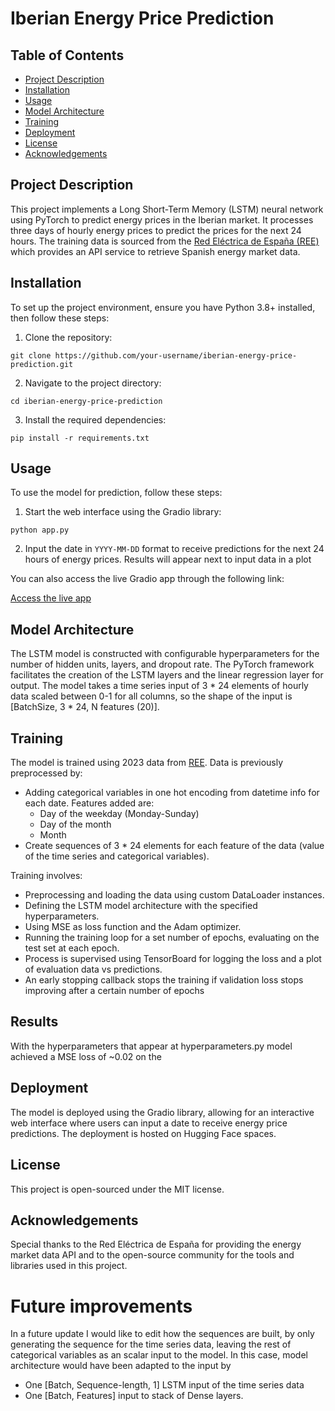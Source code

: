 # Iberian Energy Price Prediction

## Table of Contents
- [Project Description](#project-description)
- [Installation](#installation)
- [Usage](#usage)
- [Model Architecture](#model-architecture)
- [Training](#training)
- [Deployment](#deployment)
- [License](#license)
- [Acknowledgements](#acknowledgements)

## Project Description
This project implements a Long Short-Term Memory (LSTM) neural network using PyTorch to predict energy prices in the Iberian market. It processes three days of hourly energy prices to predict the prices for the next 24 hours. The training data is sourced from the [Red Eléctrica de España (REE)](https://www.ree.es/es/apidatos) which provides an API service to retrieve Spanish energy market data.

## Installation
To set up the project environment, ensure you have Python 3.8+ installed, then follow these steps:
1. Clone the repository:
```
git clone https://github.com/your-username/iberian-energy-price-prediction.git
```
2. Navigate to the project directory:
```
cd iberian-energy-price-prediction
```
3. Install the required dependencies:
```
pip install -r requirements.txt
```

## Usage
To use the model for prediction, follow these steps:
1. Start the web interface using the Gradio library:
```
python app.py
```
2. Input the date in `YYYY-MM-DD` format to receive predictions for the next 24 hours of energy prices. Results will appear next to input data in a plot

You can also access the live Gradio app through the following link:

[Access the live app](https://huggingface.co/spaces/RikiSot/energy-price-predictor)

## Model Architecture
The LSTM model is constructed with configurable hyperparameters for the number of hidden units, layers, and dropout rate. The PyTorch framework facilitates the creation of the LSTM layers and the linear regression layer for output.
The model takes a time series input of 3 * 24 elements of hourly data scaled between 0-1 for all columns, so the shape of the input is [BatchSize, 3 * 24, N features (20)].

## Training
The model is trained using 2023 data from [REE](https://www.ree.es/es/apidatos). Data is previously preprocessed by:
- Adding categorical variables in one hot encoding from datetime info for each date. Features added are:
  - Day of the weekday (Monday-Sunday)
  - Day of the month
  - Month
- Create sequences of 3 * 24 elements for each feature of the data (value of the time series and categorical variables).

Training involves:
- Preprocessing and loading the data using custom DataLoader instances.
- Defining the LSTM model architecture with the specified hyperparameters.
- Using MSE as loss function and the Adam optimizer.
- Running the training loop for a set number of epochs, evaluating on the test set at each epoch.
- Process is supervised using TensorBoard for logging the loss and a plot of evaluation data vs predictions.
- An early stopping callback stops the training if validation loss stops improving after a certain number of epochs

## Results
With the hyperparameters that appear at hyperparameters.py model achieved a MSE loss of ~0.02 on the 

## Deployment
The model is deployed using the Gradio library, allowing for an interactive web interface where users can input a date to receive energy price predictions. The deployment is hosted on Hugging Face spaces.

## License
This project is open-sourced under the MIT license.

## Acknowledgements
Special thanks to the Red Eléctrica de España for providing the energy market data API and to the open-source community for the tools and libraries used in this project.

# Future improvements
In a future update I would like to edit how the sequences are built, by only generating the sequence for the time series data, leaving the rest of categorical variables
as an scalar input to the model. In this case, model architecture would have been adapted to the input by
- One [Batch, Sequence-length, 1] LSTM input of the time series data
- One [Batch, Features] input to stack of Dense layers.